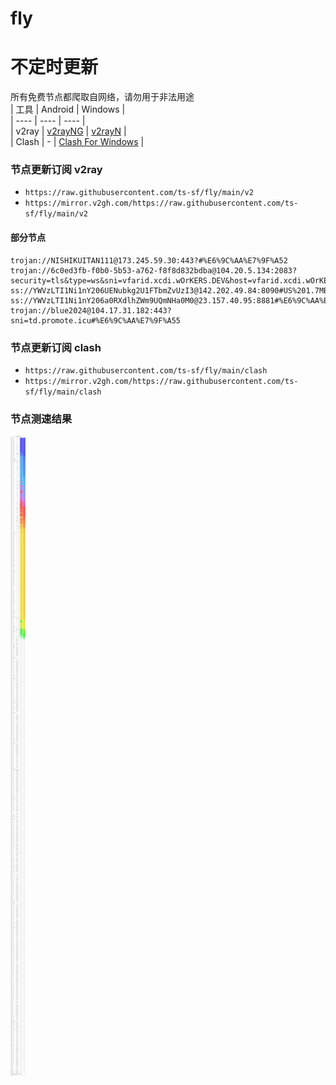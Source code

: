 # fly
# 不定时更新
所有免费节点都爬取自网络，请勿用于非法用途  
|  工具  | Android  | Windows  |  
|  ----  | ----   | ----  |  
| v2ray  | [v2rayNG](https://github.com/2dust/v2rayNG/releases) | [v2rayN](https://github.com/2dust/v2rayN/releases) |  
| Clash  | - | [Clash For Windows](https://github.com/2dust/clashN/releases) | 
  
### 节点更新订阅  v2ray
- `https://raw.githubusercontent.com/ts-sf/fly/main/v2`  
- `https://mirror.v2gh.com/https://raw.githubusercontent.com/ts-sf/fly/main/v2`  

#### 部分节点  
``` 
trojan://NISHIKUITAN111@173.245.59.30:443?#%E6%9C%AA%E7%9F%A52
trojan://6c0ed3fb-f0b0-5b53-a762-f8f8d832bdba@104.20.5.134:2083?security=tls&type=ws&sni=vfarid.xcdi.wOrKERS.DEV&host=vfarid.xcdi.wOrKERS.DEV#%E6%9C%AA%E7%9F%A53
ss://YWVzLTI1Ni1nY206UENubkg2U1FTbmZvUzI3@142.202.49.84:8090#US%201.7MB%2Fs
ss://YWVzLTI1Ni1nY206a0RXdlhZWm9UQmNHa0M0@23.157.40.95:8881#%E6%9C%AA%E7%9F%A54%201.9MB%2Fs
trojan://blue2024@104.17.31.182:443?sni=td.promote.icu#%E6%9C%AA%E7%9F%A55
```
### 节点更新订阅  clash
- `https://raw.githubusercontent.com/ts-sf/fly/main/clash`  
- `https://mirror.v2gh.com/https://raw.githubusercontent.com/ts-sf/fly/main/clash`  

### 节点测速结果
![image](traffic.png)

